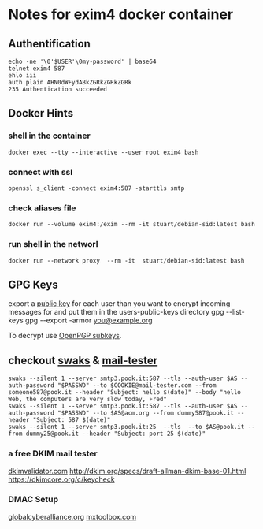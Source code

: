 # Notes for exim4 docker container
## Authentification
	echo -ne '\0'$USER'\0my-password' | base64
	telnet exim4 587
	ehlo iii
	auth plain AHN0dWFydABkZGRkZGRkZGRk
	235 Authentication succeeded

## Docker Hints
### shell in the container
	docker exec --tty --interactive --user root exim4 bash

### connect with ssl
	openssl s_client -connect exim4:587 -starttls smtp

### check aliases file
	docker run --volume exim4:/exim --rm -it stuart/debian-sid:latest bash

### run shell in the networl
	docker run --network proxy  --rm -it  stuart/debian-sid:latest bash

## GPG Keys
export a [public key](http://irtfweb.ifa.hawaii.edu/~lockhart/gpg/) for each user than you want to encrypt incoming messages for
and put them in the users-public-keys directory
	gpg --list-keys
	gpg --export -armor you@example.org

To decrypt use [OpenPGP subkeys](https://wiki.debian.org/Subkeys).

## checkout [swaks](https://linux.die.net/man/1/swaks) & [mail-tester](https://www.mail-tester.com/)
	swaks --silent 1 --server smtp3.pook.it:587 --tls --auth-user $AS --auth-password "$PASSWD" --to $COOKIE@mail-tester.com --from someone587@pook.it --header "Subject: hello $(date)" --body "hello Web, the computers are very slow today, Fred"
	swaks --silent 1 --server smtp3.pook.it:587 --tls --auth-user $AS --auth-password "$PASSWD" --to $AS@acm.org --from dummy587@pook.it --header "Subject: 587 $(date)"
	swaks --silent 1 --server smtp3.pook.it:25  --tls  --to $AS@pook.it --from dummy25@pook.it --header "Subject: port 25 $(date)"


### a free DKIM mail tester
[dkimvalidator.com](http://dkimvalidator.com/)
http://dkim.org/specs/draft-allman-dkim-base-01.html
https://dkimcore.org/c/keycheck

### DMAC Setup
[globalcyberalliance.org](https://dmarcguide.globalcyberalliance.org)
[mxtoolbox.com](https://mxtoolbox.com/SuperTool.aspx?action=dmarc%3apook.it&run=networktools)
